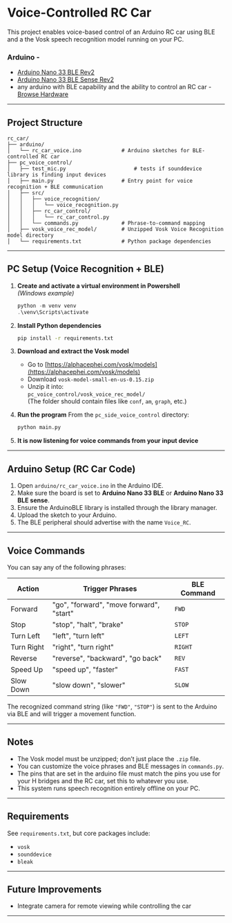 # Voice-Controlled RC Car

This project enables voice-based control of an Arduino RC car using BLE and a the Vosk speech recognition model running on your PC.

### Arduino -  
- [Arduino Nano 33 BLE Rev2](https://docs.arduino.cc/hardware/nano-33-ble-rev2/)  
- [Arduino Nano 33 BLE Sense Rev2](https://docs.arduino.cc/hardware/nano-33-ble-sense-rev2/)  
- any arduino with BLE capability and the ability to control an RC car - [Browse Hardware](https://docs.arduino.cc/hardware/)
---

##  Project Structure

```
rc_car/
├── arduino/
│   └── rc_car_voice.ino             # Arduino sketches for BLE-controlled RC car
├── pc_voice_control/
│   ├── test_mic.py                      # tests if sounddevice library is finding input devices
│   ├── main.py                      # Entry point for voice recognition + BLE communication
│   ├── src/
│   │   ├── voice_recognition/
│   │   │   └── voice_recognition.py
│   │   ├── rc_car_control/
│   │   │   └── rc_car_control.py
│   │   └── commands.py              # Phrase-to-command mapping
│   ├── vosk_voice_rec_model/        # Unzipped Vosk Voice Recognition model directory
│   └── requirements.txt             # Python package dependencies
```

---

## PC Setup (Voice Recognition + BLE)

1. **Create and activate a virtual environment in Powershell**  
   *(Windows example)*
   ```powershell
   python -m venv venv
   .\venv\Scripts\activate
   ```

2. **Install Python dependencies**
   ```bash
   pip install -r requirements.txt
   ```

3. **Download and extract the Vosk model**
   - Go to [https://alphacephei.com/vosk/models](https://alphacephei.com/vosk/models)
   - Download `vosk-model-small-en-us-0.15.zip`
   - Unzip it into:  
     `pc_voice_control/vosk_voice_rec_model/`  
     (The folder should contain files like `conf`, `am`, `graph`, etc.)

4. **Run the program**
   From the `pc_side_voice_control` directory:
   ```bash
   python main.py
   ```
5. **It is now listening for voice commands from your input device**

---

## Arduino Setup (RC Car Code)

1. Open `arduino/rc_car_voice.ino` in the Arduino IDE.
2. Make sure the board is set to **Arduino Nano 33 BLE** or **Arduino Nano 33 BLE sense**.
3. Ensure the ArduinoBLE library is installed through the library manager.
3. Upload the sketch to your Arduino.
4. The BLE peripheral should advertise with the name `Voice_RC`.

---

## Voice Commands

You can say any of the following phrases:

| Action          | Trigger Phrases                           | BLE Command |
|-----------------|-------------------------------------------|-------------|
| Forward         | "go", "forward", "move forward", "start"  | `FWD`       |
| Stop            | "stop", "halt", "brake"                   | `STOP`      |
| Turn Left       | "left", "turn left"                       | `LEFT`      |
| Turn Right      | "right", "turn right"                     | `RIGHT`     |
| Reverse         | "reverse", "backward", "go back"          | `REV`       |
| Speed Up        | "speed up", "faster"                      | `FAST`      |
| Slow Down       | "slow down", "slower"                     | `SLOW`      |

The recognized command string (like `"FWD"`, `"STOP"`) is sent to the Arduino via BLE and will trigger a movement function. 

---
## Notes

- The Vosk model must be unzipped; don’t just place the `.zip` file.
- You can customize the voice phrases and BLE messages in `commands.py`.
- The pins that are set in the arduino file must match the pins you use for your H bridges and the RC car, set this to whatever you use. 
- This system runs speech recognition entirely offline on your PC.

---

##  Requirements

See `requirements.txt`, but core packages include:

- `vosk`
- `sounddevice`
- `bleak`

---

##  Future Improvements 
- Integrate camera for remote viewing while controlling the car  

---

